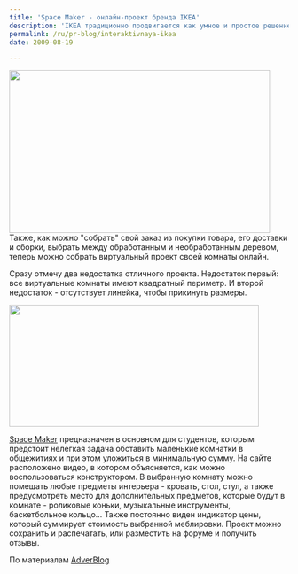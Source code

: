 ```yaml
---
title: 'Space Maker - онлайн-проект бренда IKEA'
description: 'IKEA традиционно продвигается как умное и простое решение, как бренд который всеми способами старается облегчить жизнь своим покупателям. Главное в этом деле - предоставление простой и не избыточной информации о себе и своих услугах, а также обеспечение возможности выбирать именно те услуги, которые клиенту необходимы.'
permalink: /ru/pr-blog/interaktivnaya-ikea
date: 2009-08-19

---
```


<img src="{{ site.assets }}/upload/ikea-spacemaker.jpg" alt="" class="post__img" width="470" height="294">Также, как можно "собрать" свой заказ из покупки товара, его доставки и сборки, выбрать между обработанным и необработанным деревом, теперь можно собрать виртуальный проект своей комнаты онлайн.

Сразу отмечу два недостатка отличного проекта. Недостаток первый: все виртуальные комнаты имеют квадратный периметр. И второй недостаток - отсутствует линейка, чтобы прикинуть размеры.

<img src="{{ site.assets }}/upload/spacemaker01.jpg" alt="" class="post__img" width="450" height="220">

<a href="http://www.ikea.com/ms/en_US/rooms_ideas/youth/index.html">Space Maker</a> предназначен в основном для студентов, которым предстоит нелегкая задача обставить маленькие комнатки в общежитиях и при этом уложиться в минимальную сумму. На сайте расположено видео, в котором объясняется, как можно воспользоваться конструктором.  В выбранную комнату можно помещать любые предметы интерьера - кровать, стол, стул, а также предусмотреть место для дополнительных предметов, которые будут в комнате - роликовые коньки, музыкальные инструменты, баскетбольное кольцо... Также постоянно виден индикатор цены, который суммирует стоимость выбранной меблировки. Проект можно сохранить и распечатать, или разместить на форуме и получить отзывы.

По материалам <a href="http://www.adverblog.com/archives/004008.htm">AdverBlog</a>

